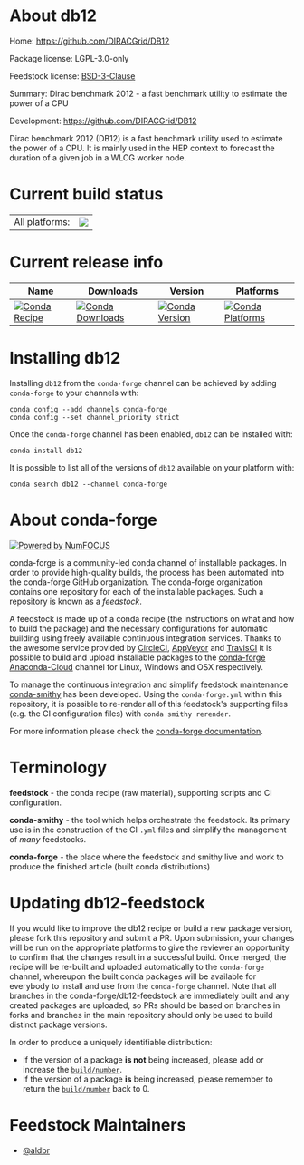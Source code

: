 About db12
==========

Home: https://github.com/DIRACGrid/DB12

Package license: LGPL-3.0-only

Feedstock license: [BSD-3-Clause](https://github.com/conda-forge/db12-feedstock/blob/master/LICENSE.txt)

Summary: Dirac benchmark 2012 - a fast benchmark utility to estimate the power of a CPU

Development: https://github.com/DIRACGrid/DB12

Dirac benchmark 2012 (DB12) is a fast benchmark utility used to estimate the power of a CPU.
It is mainly used in the HEP context to forecast the duration of a given job in a WLCG worker node.


Current build status
====================


<table><tr><td>All platforms:</td>
    <td>
      <a href="https://dev.azure.com/conda-forge/feedstock-builds/_build/latest?definitionId=14637&branchName=master">
        <img src="https://dev.azure.com/conda-forge/feedstock-builds/_apis/build/status/db12-feedstock?branchName=master">
      </a>
    </td>
  </tr>
</table>

Current release info
====================

| Name | Downloads | Version | Platforms |
| --- | --- | --- | --- |
| [![Conda Recipe](https://img.shields.io/badge/recipe-db12-green.svg)](https://anaconda.org/conda-forge/db12) | [![Conda Downloads](https://img.shields.io/conda/dn/conda-forge/db12.svg)](https://anaconda.org/conda-forge/db12) | [![Conda Version](https://img.shields.io/conda/vn/conda-forge/db12.svg)](https://anaconda.org/conda-forge/db12) | [![Conda Platforms](https://img.shields.io/conda/pn/conda-forge/db12.svg)](https://anaconda.org/conda-forge/db12) |

Installing db12
===============

Installing `db12` from the `conda-forge` channel can be achieved by adding `conda-forge` to your channels with:

```
conda config --add channels conda-forge
conda config --set channel_priority strict
```

Once the `conda-forge` channel has been enabled, `db12` can be installed with:

```
conda install db12
```

It is possible to list all of the versions of `db12` available on your platform with:

```
conda search db12 --channel conda-forge
```


About conda-forge
=================

[![Powered by
NumFOCUS](https://img.shields.io/badge/powered%20by-NumFOCUS-orange.svg?style=flat&colorA=E1523D&colorB=007D8A)](https://numfocus.org)

conda-forge is a community-led conda channel of installable packages.
In order to provide high-quality builds, the process has been automated into the
conda-forge GitHub organization. The conda-forge organization contains one repository
for each of the installable packages. Such a repository is known as a *feedstock*.

A feedstock is made up of a conda recipe (the instructions on what and how to build
the package) and the necessary configurations for automatic building using freely
available continuous integration services. Thanks to the awesome service provided by
[CircleCI](https://circleci.com/), [AppVeyor](https://www.appveyor.com/)
and [TravisCI](https://travis-ci.com/) it is possible to build and upload installable
packages to the [conda-forge](https://anaconda.org/conda-forge)
[Anaconda-Cloud](https://anaconda.org/) channel for Linux, Windows and OSX respectively.

To manage the continuous integration and simplify feedstock maintenance
[conda-smithy](https://github.com/conda-forge/conda-smithy) has been developed.
Using the ``conda-forge.yml`` within this repository, it is possible to re-render all of
this feedstock's supporting files (e.g. the CI configuration files) with ``conda smithy rerender``.

For more information please check the [conda-forge documentation](https://conda-forge.org/docs/).

Terminology
===========

**feedstock** - the conda recipe (raw material), supporting scripts and CI configuration.

**conda-smithy** - the tool which helps orchestrate the feedstock.
                   Its primary use is in the construction of the CI ``.yml`` files
                   and simplify the management of *many* feedstocks.

**conda-forge** - the place where the feedstock and smithy live and work to
                  produce the finished article (built conda distributions)


Updating db12-feedstock
=======================

If you would like to improve the db12 recipe or build a new
package version, please fork this repository and submit a PR. Upon submission,
your changes will be run on the appropriate platforms to give the reviewer an
opportunity to confirm that the changes result in a successful build. Once
merged, the recipe will be re-built and uploaded automatically to the
`conda-forge` channel, whereupon the built conda packages will be available for
everybody to install and use from the `conda-forge` channel.
Note that all branches in the conda-forge/db12-feedstock are
immediately built and any created packages are uploaded, so PRs should be based
on branches in forks and branches in the main repository should only be used to
build distinct package versions.

In order to produce a uniquely identifiable distribution:
 * If the version of a package **is not** being increased, please add or increase
   the [``build/number``](https://docs.conda.io/projects/conda-build/en/latest/resources/define-metadata.html#build-number-and-string).
 * If the version of a package **is** being increased, please remember to return
   the [``build/number``](https://docs.conda.io/projects/conda-build/en/latest/resources/define-metadata.html#build-number-and-string)
   back to 0.

Feedstock Maintainers
=====================

* [@aldbr](https://github.com/aldbr/)

